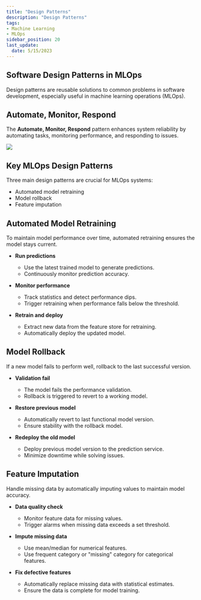 ```yaml
---
title: "Design Patterns"
description: "Design Patterns"
tags: 
- Machine Learning
- MLOps
sidebar_position: 20
last_update:
  date: 5/15/2023
---
```


## Software Design Patterns in MLOps

Design patterns are reusable solutions to common problems in software development, especially useful in machine learning operations (MLOps).

## Automate, Monitor, Respond

The **Automate, Monitor, Respond** pattern enhances system reliability by automating tasks, monitoring performance, and responding to issues.

<div class="img-center"> 

![](/img/docs/Screenshot-2025-03-20-191620.png)

</div>

## Key MLOps Design Patterns

Three main design patterns are crucial for MLOps systems:

- Automated model retraining
- Model rollback
- Feature imputation

## Automated Model Retraining

To maintain model performance over time, automated retraining ensures the model stays current.

- **Run predictions**  
   - Use the latest trained model to generate predictions.  
   - Continuously monitor prediction accuracy.  

- **Monitor performance**  
   - Track statistics and detect performance dips.  
   - Trigger retraining when performance falls below the threshold.  

- **Retrain and deploy**  
   - Extract new data from the feature store for retraining.  
   - Automatically deploy the updated model.

## Model Rollback

If a new model fails to perform well, rollback to the last successful version.

- **Validation fail**  
   - The model fails the performance validation.  
   - Rollback is triggered to revert to a working model.  

- **Restore previous model**  
   - Automatically revert to last functional model version.  
   - Ensure stability with the rollback model.  

- **Redeploy the old model**  
   - Deploy previous model version to the prediction service.  
   - Minimize downtime while solving issues.

## Feature Imputation

Handle missing data by automatically imputing values to maintain model accuracy.

- **Data quality check**  
   - Monitor feature data for missing values.  
   - Trigger alarms when missing data exceeds a set threshold.  
   
- **Impute missing data**  
   - Use mean/median for numerical features.  
   - Use frequent category or "missing" category for categorical features.  
   
- **Fix defective features**  
   - Automatically replace missing data with statistical estimates.  
   - Ensure the data is complete for model training.